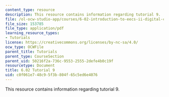 ```yaml
---
content_type: resource
description: This resource contains information regarding tutorial 9.
file: /ol-ocw-studio-app/courses/6-02-introduction-to-eecs-ii-digital-communication-systems-fall-2012/c0f061e748c95f3b804f65c5ed6e4076_MIT6_02F12_tutor09.pdf
file_size: 153785
file_type: application/pdf
learning_resource_types:
- Tutorials
license: https://creativecommons.org/licenses/by-nc-sa/4.0/
ocw_type: OCWFile
parent_title: Tutorials
parent_type: CourseSection
parent_uid: 50216f2a-736c-9553-2555-2defe4b0c19f
resourcetype: Document
title: 6.02 Tutorial 9
uid: c0f061e7-48c9-5f3b-804f-65c5ed6e4076
---
```

This resource contains information regarding tutorial 9.